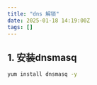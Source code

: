 ```yaml
---
title: "dns 解锁"
date: 2025-01-18 14:19:00Z
tags: []
---
```


## 1. 安装dnsmasq

```bash
yum install dnsmasq -y
```

